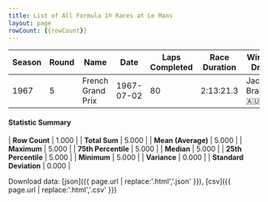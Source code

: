 ```yaml
---
title: List of All Formula 1® Races at Le Mans
layout: page
rowCount: {{rowCount}}
---
```


| Season | Round | Name | Date | Laps Completed | Race Duration | Winning Driver | Winning Constructor |
|--|--|--|--|--|--|--|--|
| 1967 | 5 | French Grand Prix | 1967-07-02 | 80 | 2:13:21.3 | Jack Brabham 🇦🇺 | Brabham-Repco 🇬🇧 |

#### Statistic Summary

| **Row Count** | 1.000 |
| **Total Sum** | 5.000 |
| **Mean (Average)** | 5.000 |
| **Maximum** | 5.000 |
| **75th Percentile** | 5.000 |
| **Median** | 5.000 |
| **25th Percentile** | 5.000 |
| **Minimum** | 5.000 |
| **Variance** | 0.000 |
| **Standard Deviation** | 0.000 |

Download data: [json]({{ page.url | replace:'.html','.json' }}), [csv]({{ page.url | replace:'.html','.csv' }})

